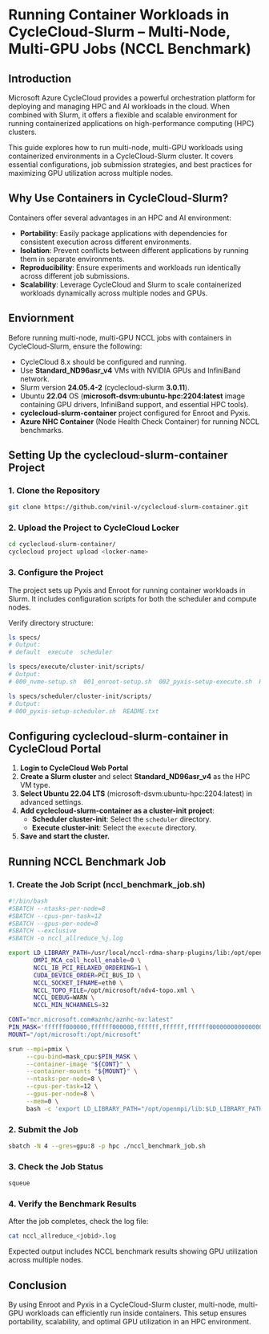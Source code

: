 # Running Container Workloads in CycleCloud-Slurm – Multi-Node, Multi-GPU Jobs (NCCL Benchmark)

## Introduction
Microsoft Azure CycleCloud provides a powerful orchestration platform for deploying and managing HPC and AI workloads in the cloud. When combined with Slurm, it offers a flexible and scalable environment for running containerized applications on high-performance computing (HPC) clusters.

This guide explores how to run multi-node, multi-GPU workloads using containerized environments in a CycleCloud-Slurm cluster. It covers essential configurations, job submission strategies, and best practices for maximizing GPU utilization across multiple nodes.

## Why Use Containers in CycleCloud-Slurm?
Containers offer several advantages in an HPC and AI environment:
- **Portability**: Easily package applications with dependencies for consistent execution across different environments.
- **Isolation**: Prevent conflicts between different applications by running them in separate environments.
- **Reproducibility**: Ensure experiments and workloads run identically across different job submissions.
- **Scalability**: Leverage CycleCloud and Slurm to scale containerized workloads dynamically across multiple nodes and GPUs.

## Enviornment 
Before running multi-node, multi-GPU NCCL jobs with containers in CycleCloud-Slurm, ensure the following:
- CycleCloud 8.x should be configured and running.
- Use **Standard_ND96asr_v4** VMs with NVIDIA GPUs and InfiniBand network.
- Slurm version **24.05.4-2** (cyclecloud-slurm **3.0.11**).
- Ubuntu **22.04** OS (**microsoft-dsvm:ubuntu-hpc:2204:latest** image containing GPU drivers, InfiniBand support, and essential HPC tools).
- **cyclecloud-slurm-container** project configured for Enroot and Pyxis.
- **Azure NHC Container** (Node Health Check Container) for running NCCL benchmarks.

## Setting Up the cyclecloud-slurm-container Project

### 1. Clone the Repository
```bash
git clone https://github.com/vinil-v/cyclecloud-slurm-container.git
```

### 2. Upload the Project to CycleCloud Locker
```bash
cd cyclecloud-slurm-container/
cyclecloud project upload <locker-name>
```

### 3. Configure the Project
The project sets up Pyxis and Enroot for running container workloads in Slurm. It includes configuration scripts for both the scheduler and compute nodes.

Verify directory structure:
```bash
ls specs/
# Output:
# default  execute  scheduler

ls specs/execute/cluster-init/scripts/
# Output:
# 000_nvme-setup.sh  001_enroot-setup.sh  002_pyxis-setup-execute.sh  README.txt

ls specs/scheduler/cluster-init/scripts/
# Output:
# 000_pyxis-setup-scheduler.sh  README.txt
```

## Configuring cyclecloud-slurm-container in CycleCloud Portal

1. **Login to CycleCloud Web Portal**
2. **Create a Slurm cluster** and select **Standard_ND96asr_v4** as the HPC VM type.
3. **Select Ubuntu 22.04 LTS** (microsoft-dsvm:ubuntu-hpc:2204:latest) in advanced settings.
4. **Add cyclecloud-slurm-container as a cluster-init project**:
   - **Scheduler cluster-init**: Select the `scheduler` directory.
   - **Execute cluster-init**: Select the `execute` directory.
5. **Save and start the cluster.**

## Running NCCL Benchmark Job

### 1. Create the Job Script (nccl_benchmark_job.sh)
```bash
#!/bin/bash
#SBATCH --ntasks-per-node=8
#SBATCH --cpus-per-task=12
#SBATCH --gpus-per-node=8
#SBATCH --exclusive
#SBATCH -o nccl_allreduce_%j.log

export LD_LIBRARY_PATH=/usr/local/nccl-rdma-sharp-plugins/lib:/opt/openmpi/lib:$LD_LIBRARY_PATH \
       OMPI_MCA_coll_hcoll_enable=0 \
       NCCL_IB_PCI_RELAXED_ORDERING=1 \
       CUDA_DEVICE_ORDER=PCI_BUS_ID \
       NCCL_SOCKET_IFNAME=eth0 \
       NCCL_TOPO_FILE=/opt/microsoft/ndv4-topo.xml \
       NCCL_DEBUG=WARN \
       NCCL_MIN_NCHANNELS=32

CONT="mcr.microsoft.com#aznhc/aznhc-nv:latest"
PIN_MASK='ffffff000000,ffffff000000,ffffff,ffffff,ffffff000000000000000000,ffffff000000000000000000,ffffff000000000000,ffffff000000000000'
MOUNT="/opt/microsoft:/opt/microsoft"

srun --mpi=pmix \
     --cpu-bind=mask_cpu:$PIN_MASK \
     --container-image "${CONT}" \
     --container-mounts "${MOUNT}" \
     --ntasks-per-node=8 \
     --cpus-per-task=12 \
     --gpus-per-node=8 \
     --mem=0 \
     bash -c 'export LD_LIBRARY_PATH="/opt/openmpi/lib:$LD_LIBRARY_PATH"; /opt/nccl-tests/build/all_reduce_perf -b 1K -e 16G -f 2 -g 1 -c 0'
```

### 2. Submit the Job
```bash
sbatch -N 4 --gres=gpu:8 -p hpc ./nccl_benchmark_job.sh
```

### 3. Check the Job Status
```bash
squeue
```

### 4. Verify the Benchmark Results
After the job completes, check the log file:
```bash
cat nccl_allreduce_<jobid>.log
```
Expected output includes NCCL benchmark results showing GPU utilization across multiple nodes.

## Conclusion
By using Enroot and Pyxis in a CycleCloud-Slurm cluster, multi-node, multi-GPU workloads can efficiently run inside containers. This setup ensures portability, scalability, and optimal GPU utilization in an HPC environment.


 
